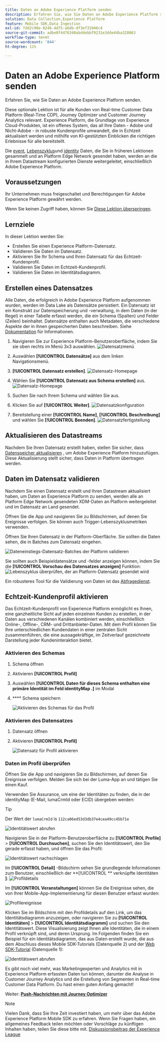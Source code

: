 ```yaml
---
title: Daten an Adobe Experience Platform senden
description: Erfahren Sie, wie Sie Daten an Adobe Experience Platform senden.
solution: Data Collection,Experience Platform
feature: Mobile SDK,Data Ingestion
exl-id: fdd2c90e-8246-4d75-a6db-df3ef31946c4
source-git-commit: adbe8f4476340abddebbf9231e3dde44ba328063
workflow-type: tm+mt
source-wordcount: '844'
ht-degree: 11%

---
```


# Daten an Adobe Experience Platform senden

Erfahren Sie, wie Sie Daten an Adobe Experience Platform senden.

Diese optionale Lektion ist für alle Kunden von Real-time Customer Data Platform (Real-Time CDP), Journey Optimizer und Customer Journey Analytics relevant. Experience Platform, die Grundlage von Experience Cloud-Produkten, ist ein offenes System, das all Ihre Daten - Adobe und Nicht-Adobe - in robuste Kundenprofile umwandelt, die in Echtzeit aktualisiert werden und mithilfe von KI-gestützten Einblicken die richtigen Erlebnisse für alle  bereitstellt.

Die [event](events.md), [Lebenszyklus](lifecycle-data.md)und [identity](identity.md) Daten, die Sie in früheren Lektionen gesammelt und an Platform Edge Network gesendet haben, werden an die in Ihrem Datastream konfigurierten Dienste weitergeleitet, einschließlich Adobe Experience Platform.


## Voraussetzungen

Ihr Unternehmen muss freigeschaltet und Berechtigungen für Adobe Experience Platform gewährt werden.

Wenn Sie keinen Zugriff haben, können Sie [Diese Lektion überspringen](install-sdks.md).

## Lernziele

In dieser Lektion werden Sie:

* Erstellen Sie einen Experience Platform-Datensatz.
* Validieren Sie Daten im Datensatz.
* Aktivieren Sie Ihr Schema und Ihren Datensatz für das Echtzeit-Kundenprofil.
* Validieren Sie Daten im Echtzeit-Kundenprofil.
* Validieren Sie Daten im Identitätsdiagramm.


## Erstellen eines Datensatzes

Alle Daten, die erfolgreich in Adobe Experience Platform aufgenommen wurden, werden im Data Lake als Datensätze persistiert. Ein Datensatz ist ein Konstrukt zur Datenspeicherung und -verwaltung, in dem Daten (in der Regel) in einer Tabelle erfasst werden, die ein Schema (Spalten) und Felder (Zeilen) beinhaltet. Datensätze enthalten auch Metadaten, die verschiedene Aspekte der in ihnen gespeicherten Daten beschreiben. Siehe [Dokumentation](https://experienceleague.adobe.com/docs/experience-platform/catalog/datasets/overview.html?lang=de) für Informationen.

1. Navigieren Sie zur Experience Platform-Benutzeroberfläche, indem Sie sie oben rechts im Menü 3x3 auswählen.
   ![Datensatzmenü](assets/mobile-dataset-menu.png)

1. Auswählen **[!UICONTROL Datensätze]** aus dem linken Navigationsmenü.

1. **[!UICONTROL Datensatz erstellen]**.
   ![Datensatz-Homepage](assets/mobile-dataset-home.png)

1. Wählen Sie **[!UICONTROL Datensatz aus Schema erstellen]** aus.
   ![Datensatz-Homepage](assets/mobile-dataset-create.png)

1. Suchen Sie nach Ihrem Schema und wählen Sie aus.

1. Klicken Sie auf **[!UICONTROL Weiter]**.
   ![Datensatzkonfiguration](assets/mobile-dataset-configure.png)

1. Bereitstellung einer **[!UICONTROL Name]**, **[!UICONTROL Beschreibung]** und wählen Sie **[!UICONTROL Beenden]**.
   ![Datensatzfertigstellung](assets/mobile-dataset-finish.png)

## Aktualisieren des Datastreams

Nachdem Sie Ihren Datensatz erstellt haben, stellen Sie sicher, dass [Datenspeicher aktualisieren](create-datastream.md) , um Adobe Experience Platform hinzuzufügen. Diese Aktualisierung stellt sicher, dass Daten in Platform übertragen werden.

## Daten im Datensatz validieren

Nachdem Sie einen Datensatz erstellt und Ihren Datastream aktualisiert haben, um Daten an Experience Platform zu senden, werden alle an Platform Edge Network gesendeten XDM-Daten an Platform weitergeleitet und im Datensatz an Land gesendet.

Öffnen Sie die App und navigieren Sie zu Bildschirmen, auf denen Sie Ereignisse verfolgen. Sie können auch Trigger-Lebenszyklusmetriken verwenden.

Öffnen Sie Ihren Datensatz in der Platform-Oberfläche. Sie sollten die Daten sehen, die in Batches zum Datensatz eingehen.

![Dateneinstiegs-Datensatz-Batches der Platform validieren](assets/mobile-platform-dataset-batches.png)

Sie sollten auch Beispieldatensätze und -felder anzeigen können, indem Sie die **[!UICONTROL Vorschau des Datensatzes anzeigen]** Funktion:
![Lebenszyklus überprüfen, der an Platform-Datensatz gesendet wird](assets/mobile-lifecycle-platform-dataset.png)

Ein robusteres Tool für die Validierung von Daten ist das [Abfragedienst](https://experienceleague.adobe.com/docs/platform-learn/tutorials/queries/explore-data.html?lang=de).

## Echtzeit-Kundenprofil aktivieren

Das Echtzeit-Kundenprofil von Experience Platform ermöglicht es Ihnen, eine ganzheitliche Sicht auf jeden einzelnen Kunden zu erstellen, in der Daten aus verschiedenen Kanälen kombiniert werden, einschließlich Online-, Offline-, CRM- und Drittanbieter-Daten. Mit dem Profil können Sie Ihre unterschiedlichen Kundendaten in einer zentralen Sicht zusammenführen, die eine aussagekräftige, im Zeitverlauf gezeichnete Darstellung jeder Kundeninteraktion bietet.

### Aktivieren des Schemas

1. Schema öffnen
1. Aktivieren **[!UICONTROL Profil]**
1. Auswählen **[!UICONTROL Daten für dieses Schema enthalten eine primäre Identität im Feld identityMap .]** im Modal
1. **** Schema speichern

   ![Aktivieren des Schemas für das Profil](assets/mobile-platform-profile-schema.png)

### Aktivieren des Datensatzes

1. Datensatz öffnen
1. Aktivieren **[!UICONTROL Profil]**

   ![Datensatz für Profil aktivieren](assets/mobile-platform-profile-dataset.png)

### Daten im Profil überprüfen

Öffnen Sie die App und navigieren Sie zu Bildschirmen, auf denen Sie Ereignisse verfolgen. Melden Sie sich bei der Luma-App an und tätigen Sie einen Kauf.

Verwenden Sie Assurance, um eine der Identitäten zu finden, die in der identityMap (E-Mail, lumaCrmId oder ECID) übergeben werden:

>[!TIP]
>
>   Der Wert der `lumaCrmId` is `112ca06ed53d3db37e4cea49cc45b71e`


![Identitätswert abrufen](assets/mobile-platform-identity.png)

Navigieren Sie in der Platform-Benutzeroberfläche zu **[!UICONTROL Profile]** > **[!UICONTROL Durchsuchen]**, suchen Sie den Identitätswert, den Sie gerade erfasst haben, und öffnen Sie das Profil:

![Identitätswert nachschlagen](assets/mobile-platform-profile-lookup.png)

Im **[!UICONTROL Detail]** -Bildschirm sehen Sie grundlegende Informationen zum Benutzer, einschließlich der **[!UICONTROL ** verknüpfte Identitäten **]**:
![Profildetails](assets/mobile-platform-profile-details.png)

Im **[!UICONTROL Veranstaltungen]** können Sie die Ereignisse sehen, die von Ihrer Mobile-App-Implementierung für diesen Benutzer erfasst wurden:

![Profilereignisse](assets/mobile-platform-profile-events.png)


Klicken Sie im Bildschirm mit den Profildetails auf den Link, um das Identitätsdiagramm anzuzeigen, oder navigieren Sie zu **[!UICONTROL Identitäten]** > **[!UICONTROL Identitätsdiagramm]** und suchen Sie den Identitätswert. Diese Visualisierung zeigt Ihnen alle Identitäten, die in einem Profil verknüpft sind, und deren Ursprung. Im Folgenden finden Sie ein Beispiel für ein Identitätsdiagramm, das aus Daten erstellt wurde, die aus dem Abschluss dieses Mobile SDK-Tutorials (Datenquelle 2) und der [Web SDK-Tutorial](https://experienceleague.adobe.com/docs/platform-learn/implement-web-sdk/overview.html?lang=de) (Datenquelle 1):

![Identitätswert abrufen](assets/mobile-platform-profile-identitygraph.png)

Es gibt noch viel mehr, was Marketingexperten und Analytics mit in Experience Platform erfassten Daten tun können, darunter die Analyse in Customer Journey Analytics und die Erstellung von Segmenten in Real-time Customer Data Platform. Du hast einen guten Anfang gemacht!

Weiter: **[Push-Nachrichten mit Journey Optimizer](journey-optimizer-push.md)**

>[!NOTE]
>
>Vielen Dank, dass Sie Ihre Zeit investiert haben, um mehr über das Adobe Experience Platform Mobile SDK zu erfahren. Wenn Sie Fragen haben, ein allgemeines Feedback teilen möchten oder Vorschläge zu künftigen Inhalten haben, teilen Sie diese bitte mit. [Diskussionsbeitrag der Experience League](https://experienceleaguecommunities.adobe.com/t5/adobe-experience-platform-launch/tutorial-discussion-implement-adobe-experience-cloud-in-mobile/td-p/443796)
